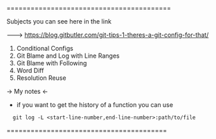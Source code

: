 
=========================================

Subjects you can see here in the link 

---> https://blog.gitbutler.com/git-tips-1-theres-a-git-config-for-that/


1. Conditional Configs
2. Git Blame and Log with Line Ranges
3. Git Blame with Following
4. Word Diff
5. Resolution Reuse


-> My notes <- 

* if you want to get the history of a function you can use 

```
  git log -L <start-line-number,end-line-number>:path/to/file

```



========================================





